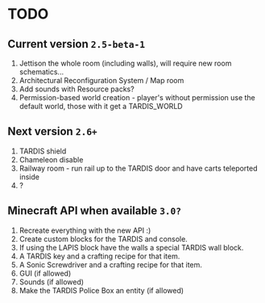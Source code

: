 # TODO

## Current version `2.5-beta-1`
1. Jettison the whole room (including walls), will require new room schematics...
2. Architectural Reconfiguration System / Map room
3. Add sounds with Resource packs?
4. Permission-based world creation - player's without permission use the default world, those with it get a TARDIS_WORLD       

## Next version `2.6+`
1. TARDIS shield
2. Chameleon disable
3. Railway room - run rail up to the TARDIS door and have carts teleported inside
4. ?

## Minecraft API when available `3.0?`
1. Recreate everything with the new API :)
2. Create custom blocks for the TARDIS and console.
3. If using the LAPIS block have the walls a special TARDIS wall block.
4. A TARDIS key and a crafting recipe for that item.
5. A Sonic Screwdriver and a crafting recipe for that item.
6. GUI (if allowed)
7. Sounds (if allowed)
8. Make the TARDIS Police Box an entity (if allowed)
